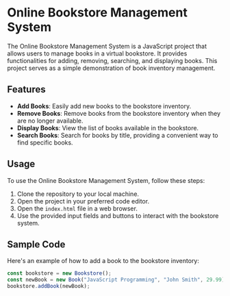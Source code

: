 # Online Bookstore Management System

The Online Bookstore Management System is a JavaScript project that allows users to manage books in a virtual bookstore. It provides functionalities for adding, removing, searching, and displaying books. This project serves as a simple demonstration of book inventory management.

## Features

- **Add Books**: Easily add new books to the bookstore inventory.
- **Remove Books**: Remove books from the bookstore inventory when they are no longer available.
- **Display Books**: View the list of books available in the bookstore.
- **Search Books**: Search for books by title, providing a convenient way to find specific books.

## Usage

To use the Online Bookstore Management System, follow these steps:

1. Clone the repository to your local machine.
2. Open the project in your preferred code editor.
3. Open the `index.html` file in a web browser.
4. Use the provided input fields and buttons to interact with the bookstore system.

## Sample Code

Here's an example of how to add a book to the bookstore inventory:

```javascript
const bookstore = new Bookstore();
const newBook = new Book("JavaScript Programming", "John Smith", 29.99);
bookstore.addBook(newBook);
